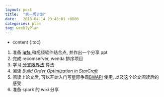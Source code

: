 ```yaml
---
layout: post
title:  "第一周计划"
date:   2018-04-14 23:48:01 +0800
categories: plan
tag: weeklyPlan
---
```

* content
{:toc}
1. 准备 [__ipfs__ ](https://ipfs.io)和视频软件结合点, 并作出一个分享 ppt 
2. 完成 recomserver, wenda 排序项目
3. 学习 [分支限界法](https://www.zhihu.com/question/35701828/answer/64056686) 算法
4. 阅读 [*Build Order Optimization in StarCraft*](https://pdfs.semanticscholar.org/dfd9/1e739bd979c08485a75fd11c501a6ec05118.pdf) 
5. 阅读上论文后, 可以开始入门写星际争霸[BWAPI](http://github.com/bwapi/bwapi/releases) 使用, 以及这个论文阅读后的感受
6. 准备 spark 的 wiki 分享
